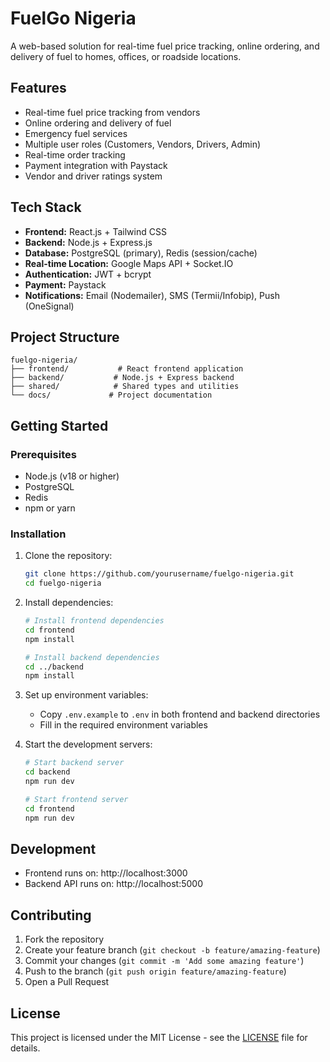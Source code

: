 # FuelGo Nigeria

A web-based solution for real-time fuel price tracking, online ordering, and delivery of fuel to homes, offices, or roadside locations.

## Features

- Real-time fuel price tracking from vendors
- Online ordering and delivery of fuel
- Emergency fuel services
- Multiple user roles (Customers, Vendors, Drivers, Admin)
- Real-time order tracking
- Payment integration with Paystack
- Vendor and driver ratings system

## Tech Stack

- **Frontend:** React.js + Tailwind CSS
- **Backend:** Node.js + Express.js
- **Database:** PostgreSQL (primary), Redis (session/cache)
- **Real-time Location:** Google Maps API + Socket.IO
- **Authentication:** JWT + bcrypt
- **Payment:** Paystack
- **Notifications:** Email (Nodemailer), SMS (Termii/Infobip), Push (OneSignal)

## Project Structure

```
fuelgo-nigeria/
├── frontend/           # React frontend application
├── backend/           # Node.js + Express backend
├── shared/            # Shared types and utilities
└── docs/             # Project documentation
```

## Getting Started

### Prerequisites

- Node.js (v18 or higher)
- PostgreSQL
- Redis
- npm or yarn

### Installation

1. Clone the repository:
   ```bash
   git clone https://github.com/yourusername/fuelgo-nigeria.git
   cd fuelgo-nigeria
   ```

2. Install dependencies:
   ```bash
   # Install frontend dependencies
   cd frontend
   npm install

   # Install backend dependencies
   cd ../backend
   npm install
   ```

3. Set up environment variables:
   - Copy `.env.example` to `.env` in both frontend and backend directories
   - Fill in the required environment variables

4. Start the development servers:
   ```bash
   # Start backend server
   cd backend
   npm run dev

   # Start frontend server
   cd frontend
   npm run dev
   ```

## Development

- Frontend runs on: http://localhost:3000
- Backend API runs on: http://localhost:5000

## Contributing

1. Fork the repository
2. Create your feature branch (`git checkout -b feature/amazing-feature`)
3. Commit your changes (`git commit -m 'Add some amazing feature'`)
4. Push to the branch (`git push origin feature/amazing-feature`)
5. Open a Pull Request

## License

This project is licensed under the MIT License - see the [LICENSE](LICENSE) file for details. 